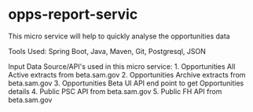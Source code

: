 # opps-report-servic
  This micro service will help to quickly analyse the opportunities data 

  Tools Used: Spring Boot, Java, Maven, Git, Postgresql, JSON
  
  Input Data Source/API's used in this micro service: 
       1. Opportunities All Active extracts from beta.sam.gov
       2. Opportunities Archive extracts from beta.sam.gov
       3. Opportunities Beta UI API end point to get Opportunities details
       4. Public PSC API from beta.sam.gov
       5. Public FH API from beta.sam.gov
       
   
       
  
 
  